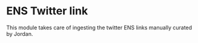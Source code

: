 # ENS Twitter link

This module takes care of ingesting the twitter ENS links manually curated by Jordan.